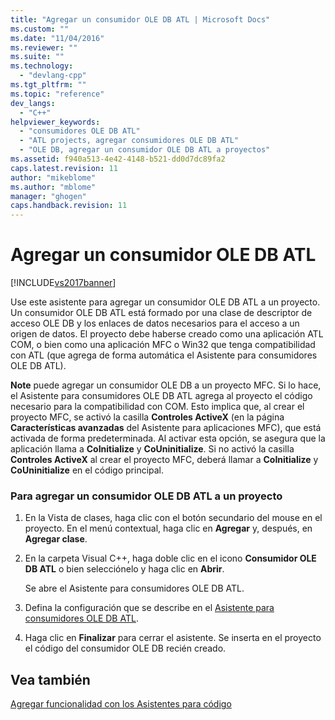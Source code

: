 ```yaml
---
title: "Agregar un consumidor OLE DB ATL | Microsoft Docs"
ms.custom: ""
ms.date: "11/04/2016"
ms.reviewer: ""
ms.suite: ""
ms.technology: 
  - "devlang-cpp"
ms.tgt_pltfrm: ""
ms.topic: "reference"
dev_langs: 
  - "C++"
helpviewer_keywords: 
  - "consumidores OLE DB ATL"
  - "ATL projects, agregar consumidores OLE DB ATL"
  - "OLE DB, agregar un consumidor OLE DB ATL a proyectos"
ms.assetid: f940a513-4e42-4148-b521-dd0d7dc89fa2
caps.latest.revision: 11
author: "mikeblome"
ms.author: "mblome"
manager: "ghogen"
caps.handback.revision: 11
---
```

# Agregar un consumidor OLE DB ATL
[!INCLUDE[vs2017banner](../../assembler/inline/includes/vs2017banner.md)]

Use este asistente para agregar un consumidor OLE DB ATL a un proyecto.  Un consumidor OLE DB ATL está formado por una clase de descriptor de acceso OLE DB y los enlaces de datos necesarios para el acceso a un origen de datos.  El proyecto debe haberse creado como una aplicación ATL COM, o bien como una aplicación MFC o Win32 que tenga compatibilidad con ATL \(que agrega de forma automática el Asistente para consumidores OLE DB ATL\).  
  
 **Note** puede agregar un consumidor OLE DB a un proyecto MFC.  Si lo hace, el Asistente para consumidores OLE DB ATL agrega al proyecto el código necesario para la compatibilidad con COM.  Esto implica que, al crear el proyecto MFC, se activó la casilla **Controles ActiveX** \(en la página **Características avanzadas** del Asistente para aplicaciones MFC\), que está activada de forma predeterminada.  Al activar esta opción, se asegura que la aplicación llama a **CoInitialize** y **CoUninitialize**.  Si no activó la casilla **Controles ActiveX** al crear el proyecto MFC, deberá llamar a **CoInitialize** y **CoUninitialize** en el código principal.  
  
### Para agregar un consumidor OLE DB ATL a un proyecto  
  
1.  En la Vista de clases, haga clic con el botón secundario del mouse en el proyecto.  En el menú contextual, haga clic en **Agregar** y, después, en **Agregar clase**.  
  
2.  En la carpeta Visual C\+\+, haga doble clic en el icono **Consumidor OLE DB ATL** o bien selecciónelo y haga clic en **Abrir**.  
  
     Se abre el Asistente para consumidores OLE DB ATL.  
  
3.  Defina la configuración que se describe en el [Asistente para consumidores OLE DB ATL](../../atl/reference/atl-ole-db-consumer-wizard.md).  
  
4.  Haga clic en **Finalizar** para cerrar el asistente.  Se inserta en el proyecto el código del consumidor OLE DB recién creado.  
  
## Vea también  
 [Agregar funcionalidad con los Asistentes para código](../../ide/adding-functionality-with-code-wizards-cpp.md)
